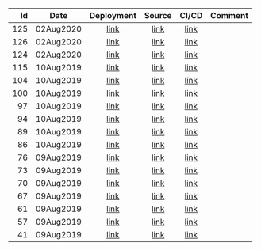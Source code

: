 | Id | Date | Deployment | Source | CI/CD | Comment |
| -: | ---- | :--------: | :----: | :---: | ------- |
| 125 | 02Aug2020 | [link](https://torbjorv.github.io/angular-gh-pages/versions/125/) | [link](https://github.com/torbjorv/angular-gh-pages/commit/ef8133a8ec0e06cde77eaab04db4b50716f5d606) | [link](https://circleci.com/workflow-run/a83f4256-d5d9-4180-99a9-318f7d82eb6e) | |
| 126 | 02Aug2020 | [link](https://torbjorv.github.io/angular-gh-pages/versions/126/) | [link](https://github.com/torbjorv/angular-gh-pages/commit/f922d2f35fbc9d6d6fc4ace3e069e60838e51f98) | [link](https://circleci.com/workflow-run/fc91c39a-6de3-4c4d-a4c5-b0effaa86cee) | |
| 124 | 02Aug2020 | [link](https://torbjorv.github.io/angular-gh-pages/versions/124/) | [link](https://github.com/torbjorv/angular-gh-pages/commit/6e72fb0382f7779ce06d35b2b6547a31318c40da) | [link](https://circleci.com/workflow-run/eb4a02e0-0cfa-435a-97bd-8f401d4a7f5c) | |
| 115 | 10Aug2019 | [link](https://torbjorv.github.io/angular-gh-pages/versions/115/) | [link](https://github.com/torbjorv/angular-gh-pages/commit/3acbfbeb9330760f4c5ca7bde8195c5625ea94b2) | [link](https://circleci.com/workflow-run/e4cf579b-37f2-4d35-b766-a4638fe7e49b) | |
| 104 | 10Aug2019 | [link](https://torbjorv.github.io/angular-gh-pages/versions/104/) | [link](https://github.com/torbjorv/angular-gh-pages/commit/3e807df60a8ab8d1751f0327295d12a085dfb1c8) | [link](https://circleci.com/workflow-run/86e1cc26-eab5-452a-800e-fe465cb2d6a3) | |
| 100 | 10Aug2019 | [link](https://torbjorv.github.io/angular-gh-pages/versions/100/) | [link](https://github.com/torbjorv/angular-gh-pages/commit/7528a2be8ea25e4adae169194b606552e6b1277f) | [link](https://circleci.com/workflow-run/43d87066-acd9-4aef-9807-dc25bbef883b) | |
| 97 | 10Aug2019 | [link](https://torbjorv.github.io/angular-gh-pages//versions/97/) | [link](https://github.com/torbjorv/angular-gh-pages/commit/4a6bf1b7f8b102edda053663acaa64d28b6b7cae) | [link](https://circleci.com/workflow-run/7e7da355-4def-4d32-990f-88e27e6d6ec4) | |
| 94 | 10Aug2019 | [link](https://torbjorv.github.io/angular-gh-pages//versions/94/) | [link](https://github.com/torbjorv/angular-gh-pages/commit/270d1cdbf920f6096525abba9f36064c30786c85) | [link](https://circleci.com/workflow-run/2dd2f3ed-c94a-43b2-b8a3-53501bbc2287) | |
| 89 | 10Aug2019 | [link](https://torbjorv.github.io/angular-gh-pages//versions/89/) | [link](https://github.com/torbjorv/angular-gh-pages/commit/93df1f3e3c46ce1a0c27f2ec5ac8e945115a0cef) | [link](https://circleci.com/workflow-run/2e6a92e7-a47f-4241-ab53-a05d729713f6) | |
| 86 | 10Aug2019 | [link](https://torbjorv.github.io/angular-gh-pages//versions/86/) | [link](https://github.com/torbjorv/angular-gh-pages/commit/048dc80b2e916f65b8ca01d033c3daee02a7fbfb) | [link](https://circleci.com/workflow-run/24bdcacc-b43a-489e-983f-88759165921f) | |
| 76 | 09Aug2019 | [link](https://torbjorv.github.io/angular-gh-pages//versions/76/) | [link](https://github.com/torbjorv/angular-gh-pages/commit/48e0e59bfc99211f13ea57e49b741ba1d71bbcd4) | [link](https://circleci.com/workflow-run/f197d583-1b86-4216-a4a6-82226e0385b8) | |
| 73 | 09Aug2019 | [link](https://torbjorv.github.io/angular-gh-pages//versions/73/) | [link](https://github.com/torbjorv/angular-gh-pages/commit/f4bf93b6dddd709e1932b0d9aca08eda48ff4f07) | [link](https://circleci.com/gh/torbjorv/angular-gh-pages/73) | |
| 70 | 09Aug2019 | [link](https://torbjorv.github.io/angular-gh-pages//versions/70/) | [link]() | [link](https://circleci.com/gh/torbjorv/angular-gh-pages/70) | |
| 67 | 09Aug2019 | [link](https://torbjorv.github.io/angular-gh-pages//versions/67/) | [link]() | [link](https://circleci.com/gh/torbjorv/angular-gh-pages/67) | |
| 61 | 09Aug2019 | [link](https://torbjorv.github.io/angular-gh-pages//versions/61/) | [link]() | [link](https://circleci.com/gh/torbjorv/angular-gh-pages/61) | |
| 57 | 09Aug2019 | [link](https://torbjorv.github.io/angular-gh-pages//versions/57/) | [link]() | [link](https://circleci.com/gh/torbjorv/angular-gh-pages/57) | | 
| 41 | 09Aug2019 | [link](https://torbjorv.github.io/angular-gh-pages//versions/41/) | [link]() | [link](https://circleci.com/gh/torbjorv/angular-gh-pages/41) | | 
        


